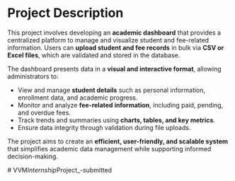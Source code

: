 
# Project Description
This project involves developing an **academic dashboard** that provides a centralized platform to manage and visualize student and fee-related information. Users can **upload student and fee records** in bulk via **CSV or Excel files**, which are validated and stored in the database.

The dashboard presents data in a **visual and interactive format**, allowing administrators to:

- View and manage **student details** such as personal information, enrollment data, and academic progress.
- Monitor and analyze **fee-related information**, including paid, pending, and overdue fees.
- Track trends and summaries using **charts, tables, and key metrics**.
- Ensure data integrity through validation during file uploads.

The project aims to create an **efficient, user-friendly, and scalable system** that simplifies academic data management while supporting informed decision-making.

#   V V M _ I n t e r n s h i p _ P r o j e c t _ - s u b m i t t e d  
 